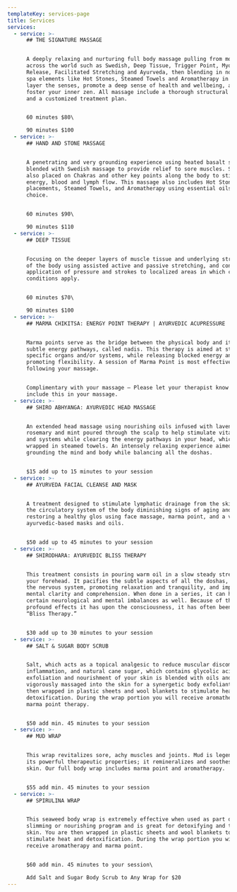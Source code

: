 ```yaml
---
templateKey: services-page
title: Services
services:
  - service: >-
      ## THE SIGNATURE MASSAGE


      A deeply relaxing and nurturing full body massage pulling from modalities
      across the world such as Swedish, Deep Tissue, Trigger Point, Myofascial
      Release, Facilitated Stretching and Ayurveda, then blending in nourishing
      spa elements like Hot Stones, Steamed Towels and Aromatherapy in order to
      layer the senses, promote a deep sense of health and wellbeing, and to
      foster your inner zen. All massage include a thorough structural analysis
      and a customized treatment plan.


      60 minutes $80\

      90 minutes $100
  - service: >-
      ## HAND AND STONE MASSAGE


      A penetrating and very grounding experience using heated basalt stones and
      blended with Swedish massage to provide relief to sore muscles. Stones are
      also placed on Chakras and other key points along the body to stimulate
      energy, blood and lymph flow. This massage also includes Hot Stone
      placements, Steamed Towels, and Aromatherapy using essential oils of your
      choice.


      60 minutes $90\

      90 minutes $110
  - service: >-
      ## DEEP TISSUE


      Focusing on the deeper layers of muscle tissue and underlying structures
      of the body using assisted active and passive stretching, and concentrated
      application of pressure and strokes to localized areas in which chronic
      conditions apply.


      60 minutes $70\

      90 minutes $100
  - service: >-
      ## MARMA CHIKITSA: ENERGY POINT THERAPY | AYURVEDIC ACUPRESSURE


      Marma points serve as the bridge between the physical body and its more
      subtle energy pathways, called nadis. This therapy is aimed at stimulating
      specific organs and/or systems, while releasing blocked energy and
      promoting flexibility. A session of Marma Point is most effective when
      following your massage.


      Complimentary with your massage – Please let your therapist know to
      include this in your massage.
  - service: >-
      ## SHIRO ABHYANGA: AYURVEDIC HEAD MASSAGE


      An extended head massage using nourishing oils infused with lavender,
      rosemary and mint poured through the scalp to help stimulate vital organs
      and systems while clearing the energy pathways in your head, which is then
      wrapped in steamed towels. An intensely relaxing experience aimed at
      grounding the mind and body while balancing all the doshas.


      $15 add up to 15 minutes to your session
  - service: >-
      ## AYURVEDA FACIAL CLEANSE AND MASK


      A treatment designed to stimulate lymphatic drainage from the skin into
      the circulatory system of the body diminishing signs of aging and
      restoring a healthy glos using face massage, marma point, and a variety of
      ayurvedic-based masks and oils.


      $50 add up to 45 minutes to your session
  - service: >-
      ## SHIRODHARA: AYURVEDIC BLISS THERAPY


      This treatment consists in pouring warm oil in a slow steady stream on
      your forehead. It pacifies the subtle aspects of all the doshas, nourishes
      the nervous system, promoting relaxation and tranquility, and improves
      mental clarity and comprehension. When done in a series, it can help with
      certain neurological and mental imbalances as well. Because of the
      profound effects it has upon the consciousness, it has often been called
      “Bliss Therapy.”


      $30 add up to 30 minutes to your session
  - service: >-
      ## SALT & SUGAR BODY SCRUB


      Salt, which acts as a topical analgesic to reduce muscular discomfort and
      inflammation, and natural cane sugar, which contains glycolic acids for
      exfoliation and nourishment of your skin is blended with oils and
      vigorously massaged into the skin for a synergetic body exfoliant. You are
      then wrapped in plastic sheets and wool blankets to stimulate heat and
      detoxification. During the wrap portion you will receive aromatherapy and
      marma point therapy.


      $50 add min. 45 minutes to your session
  - service: >-
      ## MUD WRAP


      This wrap revitalizes sore, achy muscles and joints. Mud is legendary for
      its powerful therapeutic properties; it remineralizes and soothes dull
      skin. Our full body wrap includes marma point and aromatherapy.


      $55 add min. 45 minutes to your session
  - service: >-
      ## SPIRULINA WRAP


      This seaweed body wrap is extremely effective when used as part of a
      slimming or nourishing program and is great for detoxifying and toning the
      skin. You are then wrapped in plastic sheets and wool blankets to
      stimulate heat and detoxification. During the wrap portion you will
      receive aromatherapy and marma point.


      $60 add min. 45 minutes to your session\

      Add Salt and Sugar Body Scrub to Any Wrap for $20
---
```


